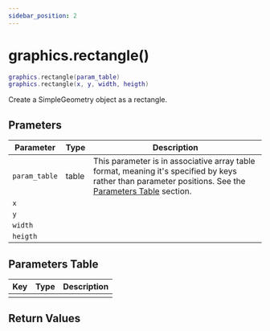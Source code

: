 ```yaml
---
sidebar_position: 2
---
```


# graphics.rectangle()
```lua
graphics.rectangle(param_table)
graphics.rectangle(x, y, width, heigth)
```
Create a SimpleGeometry object as a rectangle.


## Prameters
|Parameter|Type|Description|
|-|-|-|
|`param_table`|table|This parameter is in associative array table format, meaning it's specified by keys rather than parameter positions. See the [Parameters Table](#parameters-table) section.|
|`x`|||
|`y`|||
|`width`|||
|`heigth`|||


## Parameters Table
|Key|Type|Description|
|-|-|-|
| | | |


## Return Values
